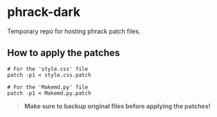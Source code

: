 # phrack-dark

Temporary repo for hosting phrack patch files.

## How to apply the patches

```console
# For the 'style.css' file
patch -p1 < style.css.patch

# For the 'Makemd.py' file
patch -p1 < Makemd.py.patch
```

> __Make sure to backup original files before applying the patches!__
